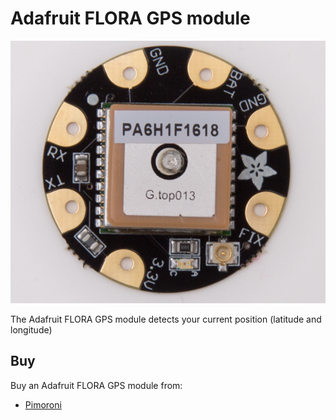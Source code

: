 # Adafruit FLORA GPS module

![Adafruit FLORA GPS module](adafruit-flora-gps.png)

The Adafruit FLORA GPS module detects your current position (latitude and longitude)

## Buy

Buy an Adafruit FLORA GPS module from:

- [Pimoroni](https://shop.pimoroni.com/products/adafruit-flora-wearable-ultimate-gps-module)
